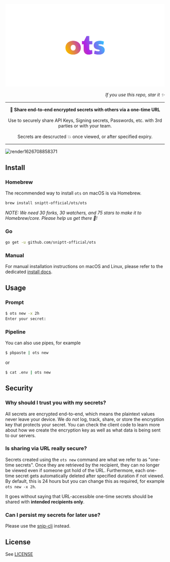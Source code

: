 <p align="center">
  <a href="https://sniptt.com">
    <img src=".github/assets/ots-social-cover.svg" alt="Sniptt Logo" />
  </a>
</p>

<p align="right">
  <i>If you use this repo, star it ✨</i>
</p>

***

<div align="center">🔐 <b>Share end-to-end encrypted secrets with others via a one-time URL</b></div>

<br/>

<div align="center">Use to securely share API Keys, Signing secrets, Passwords, etc. with 3rd parties or with your team.</div>

<br/>

<div align="center">Secrets are descructed 💥 once viewed, or after specified expiry.</div>

***

![render1626708858371](https://user-images.githubusercontent.com/84327906/126186752-156fe5bd-129a-4152-9dff-d7c01e581687.gif)

## Install

### Homebrew

The recommended way to install `ots` on macOS is via Homebrew.

```sh
brew install sniptt-official/ots/ots
```

*NOTE: We need 30 forks, 30 watchers, and 75 stars to make it to Homebrew/core. Please help us get there 👀!*

### Go

```sh
go get -u github.com/sniptt-official/ots
```

### Manual

For manual installation instructions on macOS and Linux, please refer to the dedicated [install docs](./docs/manual-install.md).

## Usage

### Prompt

```sh
$ ots new -x 2h
Enter your secret: 
```

### Pipeline

You can also use pipes, for example

```sh
$ pbpaste | ots new
```

or

```sh
$ cat .env | ots new
```

## Security

### Why should I trust you with my secrets?

All secrets are encrypted end-to-end, which means the plaintext values never leave your device. We do *not* log, track, share, or store the encryption key that protects your secret. You can check the client code to learn more about how we create the encryption key as well as what data is being sent to our servers.

### Is sharing via URL really secure?

Secrets created using the `ots new` command are what we refer to as "one-time secrets". Once they are retrieved by the recipient, they can no longer be viewed even if someone got hold of the URL. Furthermore, each one-time secret gets automatically deleted after specified duration if not viewed. By default, this is 24 hours but you can change this as required, for example `ots new -x 2h`.

It goes without saying that URL-accessible one-time secrets should be shared with **intended recipients only**.

### Can I persist my secrets for later use?

Please use the [snip-cli](https://github.com/sniptt-official/snip-cli) instead.

## License

See [LICENSE](LICENSE)
